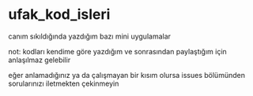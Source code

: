 # ufak_kod_isleri
canım sıkıldığında yazdığım bazı mini uygulamalar

not: kodları kendime göre yazdığım ve sonrasından paylaştığım için anlaşılmaz gelebilir

eğer anlamadığınız ya da çalışmayan bir kısım olursa issues bölümünden sorularınızı iletmekten çekinmeyin 

